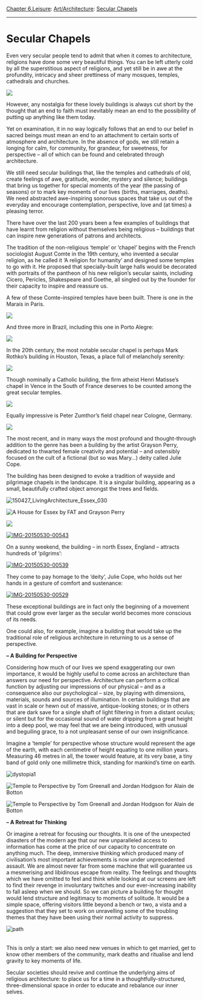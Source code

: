 [Chapter 6.Leisure](https://www.theschooloflife.com/thebookoflife/category/leisure/): [Art/Architecture](https://www.theschooloflife.com/thebookoflife/category/leisure/artarchitecture/): [Secular Chapels](https://www.theschooloflife.com/thebookoflife/secular-chapels/)

* * *

# Secular Chapels

Even very secular people tend to admit that when it comes to architecture, religions have done some very beautiful things. You can be left utterly cold by all the superstitious aspect of religions, and yet still be in awe at the profundity, intricacy and sheer prettiness of&nbsp;many&nbsp;mosques, temples, cathedrals and churches.

![](https://c1.staticflickr.com/1/70/156730595_a1f88eb2f0_b.jpg)

However, any nostalgia for these lovely buildings is always cut short by the thought that an end to faith must inevitably mean an end to the possibility of putting up anything like them today.

Yet on examination, it in no way logically follows that an end to our belief in sacred beings must mean an end to an attachment to certain sorts of atmosphere and architecture. In the absence of gods, we still retain a longing for calm, for community, for grandeur, for sweetness, for perspective – all of which can be found and celebrated through architecture.

We still need secular buildings that, like the temples and cathedrals of old, create feelings of awe, gratitude, wonder, mystery and silence; buildings that bring us together for special moments of the year (the passing of seasons) or to mark key moments of our lives (births, marriages, deaths). We need abstracted awe-inspiring sonorous spaces that take us out of the everyday and encourage contemplation, perspective, love and (at times) a pleasing terror.

There have over the last 200 years been a few examples of buildings that have learnt from religion without themselves being religious – buildings that can inspire new generations of patrons and architects.

The tradition of the non-religious ‘temple’ or ‘chapel’ begins with the French sociologist August Comte in the 19th century, who invented a secular religion, as he called it ‘A religion for humanity’ and designed some temples to go with it. He proposed that specially-built large halls would be decorated with portraits of the pantheon of his new religion’s secular saints, including Cicero, Pericles, Shakespeare and Goethe, all singled out by the founder for their capacity to inspire and reassure us.

A few of these Comte-inspired temples have been built. There is one in the Marais in Paris.

![](http://2.bp.blogspot.com/-AsV3Z1lU5_0/VQdhwxVo5OI/AAAAAAAAaG8/S3_ZLmvFagA/s1600/05.jpg)

And three more in Brazil, including this one in Porto Alegre:

![](http://upload.wikimedia.org/wikipedia/commons/1/11/Templo_positivista.jpg)

In the 20th century, the most notable secular chapel is perhaps Mark Rothko’s building in Houston, Texas, a place full of melancholy serenity:

![](http://dome.mit.edu/bitstream/handle/1721.3/32628/117745_sv.jpg?sequence=2)

Though nominally a Catholic building, the firm atheist Henri Matisse’s chapel in Vence in the South of France deserves to be counted among the great secular temples.

![](http://lieux-de-retraite.croire.com/lieu_images/76/Dominicaines_Maison_Lacordaire_06140.jpg)

Equally impressive is Peter Zumthor’s field chapel near Cologne, Germany.

![](http://www.e-architect.co.uk/images/jpgs/germany/bruder_klaus_kapelle_germany_jl060408_02.jpg)

The most recent, and in many ways the most profound and thought-through addition to the genre has been a building by the artist Grayson Perry, dedicated to thwarted female creativity and potential – and ostensibly focused on the cult of a fictional (but so was Mary…) deity called Julie Cope.

The building has been designed to evoke a tradition of wayside and pilgrimage chapels in the landscape. It is a singular building, appearing as a small, beautifully crafted object amongst the trees and fields.

![150427_LivingArchitecture_Essex_030](https://www.theschooloflife.com/thebookoflife/wp-content/uploads/2014/10/150427_LivingArchitecture_Essex_030.jpg)

![A House for Essex by FAT and Grayson Perry](http://static.dezeen.com/uploads/2015/05/A-House-for-Essex_FAT_Grayson-Perry_Jack-Hobhouse_dezeen_sq.jpg)

![](http://www.homecrux.com/wp-content/uploads/2015/05/Grayson-Perry%E2%80%99s-House-for-Essex_1-960x597.jpg)

[![IMG-20150530-00543](https://www.theschooloflife.com/thebookoflife/wp-content/uploads/2014/10/IMG-20150530-00543.jpg)](http://www.thebookoflife.org/wp-content/uploads/2014/10/IMG-20150530-00543.jpg)

On a sunny weekend, the building – in north Essex, England – attracts hundreds of ‘pilgrims’:

[![IMG-20150530-00539](https://www.theschooloflife.com/thebookoflife/wp-content/uploads/2014/10/IMG-20150530-00539.jpg)](http://www.thebookoflife.org/wp-content/uploads/2014/10/IMG-20150530-00539.jpg)

They come to pay homage to the ‘deity’, Julie Cope, who holds out her hands in a gesture of comfort and sustenance:

[![IMG-20150530-00529](https://www.theschooloflife.com/thebookoflife/wp-content/uploads/2014/10/IMG-20150530-00529.jpg)](http://www.thebookoflife.org/wp-content/uploads/2014/10/IMG-20150530-00529.jpg)

These exceptional buildings are in fact only the beginning of a movement that could grow ever larger as the secular world becomes more conscious of its needs.

One could also, for example, imagine a building that would take up the traditional role of religious architecture in returning to us a sense of perspective.

**– A Building for Perspective**

Considering how much of our lives we spend exaggerating our own importance, it would be highly useful to come across an architecture than answers our need for perspective.&nbsp;Architecture can perform a critical function by adjusting our impressions of our physical – and as a consequence also our psychological – size, by playing with dimensions, materials, sounds and sources of illumination. In certain buildings that are vast in scale or hewn out of massive, antique-looking stones; or in others that are dark save for a single shaft of light filtering in from a distant oculus; or silent but for the occasional sound of water dripping from a great height into a deep pool, we may feel that we are being introduced, with unusual and beguiling grace, to a not unpleasant sense of our own insignificance.

Imagine a ‘temple’ for perspective whose structure would represent the age of the earth, with each centimetre of height equating to one million years. Measuring 46 metres in all, the tower would feature, at its very base, a tiny band of gold only one millimetre thick, standing for mankind’s time on earth.

![dystopia1](https://www.theschooloflife.com/thebookoflife/wp-content/uploads/2014/09/dystopia1.jpg)

![Temple to Perspective by Tom Greenall and Jordan Hodgson for Alain de Botton](http://static.dezeen.com/uploads/2012/01/dezeen_Temple-to-Perspective-by-Thomas-Greenhall-and-Jordan-Hodgson-3.jpg)

![Temple to Perspective by Tom Greenall and Jordan Hodgson for Alain de Botton](http://static.dezeen.com/uploads/2012/01/dezeen_Temple-to-Perspective-by-Thomas-Greenhall-and-Jordan-Hodgson-2.jpg)

**– A Retreat for Thinking**

Or imagine a retreat for focusing our thoughts. It is one of the unexpected disasters of the modern age that our new unparalleled access to information has come at the price of our capacity to concentrate on anything much. The deep, immersive thinking which produced many of civilisation’s most important achievements is now under unprecedented assault. We are almost never far from some machine that will guarantee us a mesmerising and libidinous escape from reality. The feelings and thoughts which we have omitted to feel and think while looking at our screens are left to find their revenge in involuntary twitches and our ever-increasing inability to fall asleep when we should. So we can picture a building for thought would lend structure and legitimacy to moments of solitude. It would be a simple space, offering visitors little beyond a bench or two, a vista and a suggestion that they set to work on unravelling some of the troubling themes that they have been using their normal activity to suppress.

![path](https://www.theschooloflife.com/thebookoflife/wp-content/uploads/2014/09/path.jpg)

###### 

This is only a start: we also need new venues in which to get married, get to know other members of the community, mark deaths and ritualise and lend gravity to key moments of life.

Secular societies should revive and continue the underlying aims of religious architecture: to place us for a time in a thoughtfully-structured, three-dimensional space in order to educate and rebalance our inner selves.
